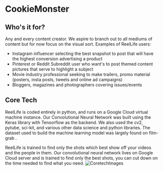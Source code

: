# CookieMonster


## Who's it for?
Any and every content creator. We aspire to branch out to all mediums of content but for now focus on the visual sort.
Examples of ReelLife users:

* Instagram influencer selecting the best snapshot to post that will have the highest conversion advertising a product
* Pinterest or Reddit Subreddit user who want's to post themed content pictures that serve to highlight a subject
* Movie industry professional seeking to make trailers, promo material (posters, insta posts, tweets and online ad campaigns)
* Bloggers, magazines and photographers covering issues/events

## Core Tech
ReelLife is coded entirely in python, and runs on a Google Cloud virtual machine instance. Our Convolutional Neural Network was built using the Keras library with Tensorflow as the backend. We also used the cv2, pytube, sci-kit, and various other data science and python libraries. The dataset used to build the machine learning model was largely found on film-grab .

ReelLife is trained to find only the shots which best show off your videos and the people in them. Our convolutional neural network lives on Google Cloud server and is trained to find only the best shots, you can cut down on the time needed to find what you need.
![CoretechImages](https://github.com/mk1159/CookieMonster/blob/master/html5up-hyperspace/images/coretech2.jpg)
